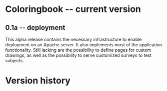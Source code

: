 # Coloringbook -- current version #

## 0.1a -- deployment ##

This alpha release contains the necessary infrastructure to enable
deployment on an Apache server. It also implements most of the
application functionality. Still lacking are the possibility to define
pages for custom drawings, as well as the possibility to serve
customized surveys to test subjects.


# Version history #
